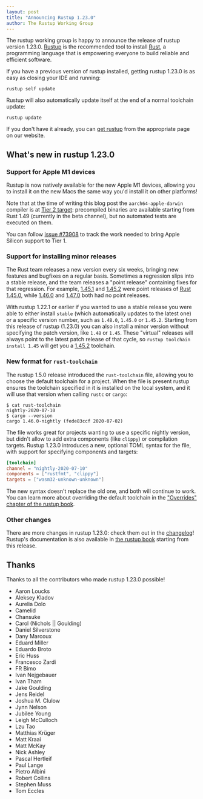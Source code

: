 ```yaml
---
layout: post
title: "Announcing Rustup 1.23.0"
author: The Rustup Working Group
---
```


The rustup working group is happy to announce the release of rustup version 1.23.0. [Rustup][install] is the recommended tool to install [Rust][rust], a programming language that is empowering everyone to build reliable and efficient software.

If you have a previous version of rustup installed, getting rustup 1.23.0 is as easy as closing your IDE and running:

```
rustup self update
```

Rustup will also automatically update itself at the end of a normal toolchain update:

```
rustup update
```

If you don't have it already, you can [get rustup][install] from the appropriate page on our website.

[rust]: https://www.rust-lang.org
[install]: https://rustup.rs

## What's new in rustup 1.23.0

### Support for Apple M1 devices

Rustup is now natively available for the new Apple M1 devices, allowing you to install it on the new Macs the same way you'd install it on other platforms!

Note that at the time of writing this blog post the `aarch64-apple-darwin` compiler is at [Tier 2 target][tiers]: precompiled binaries are available starting from Rust 1.49 (currently in the beta channel), but no automated tests are executed on them.

You can follow [issue #73908][rust/73908] to track the work needed to bring Apple Silicon support to Tier 1.

[tiers]: https://doc.rust-lang.org/rustc/platform-support.html#tier-2
[rust/73908]: https://github.com/rust-lang/rust/issues/73908

### Support for installing minor releases

The Rust team releases a new version every six weeks, bringing new features and bugfixes on a regular basis. Sometimes a regression slips into a stable release, and the team releases a "point release" containing fixes for that regression. For example, [1.45.1] and [1.45.2] were point releases of [Rust 1.45.0][1.45.0], while [1.46.0] and [1.47.0] both had no point releases.

With rustup 1.22.1 or earlier if you wanted to use a stable release you were able to either install `stable` (which automatically updates to the latest one) or a specific version number, such as `1.48.0`, `1.45.0` or `1.45.2`. Starting from this release of rustup (1.23.0) you can also install a minor version without specifying the patch version, like `1.48` or `1.45`. These "virtual" releases will always point to the latest patch release of that cycle, so `rustup toolchain install 1.45` will get you a [1.45.2] toolchain.

[1.45.0]: https://blog.rust-lang.org/2020/07/16/Rust-1.45.0.html
[1.45.1]: https://blog.rust-lang.org/2020/07/30/Rust-1.45.1.html
[1.45.2]: https://blog.rust-lang.org/2020/08/03/Rust-1.45.2.html
[1.46.0]: https://blog.rust-lang.org/2020/08/27/Rust-1.46.0.html
[1.47.0]: https://blog.rust-lang.org/2020/10/08/Rust-1.47.html

### New format for `rust-toolchain`

The rustup 1.5.0 release introduced the `rust-toolchain` file, allowing you to choose the default toolchain for a project. When the file is present rustup ensures the toolchain specified in it is installed on the local system, and it will use that version when calling `rustc` or `cargo`:

```
$ cat rust-toolchain
nightly-2020-07-10
$ cargo --version
cargo 1.46.0-nightly (fede83ccf 2020-07-02)
```

The file works great for projects wanting to use a specific nightly version, but didn't allow to add extra components (like `clippy`) or compilation targets. Rustup 1.23.0 introduces a new, optional TOML syntax for the file, with support for specifying components and targets:

```toml
[toolchain]
channel = "nightly-2020-07-10"
components = ["rustfmt", "clippy"]
targets = ["wasm32-unknown-unknown"]
```

The new syntax doesn't replace the old one, and both will continue to work. You can learn more about overriding the default toolchain in the ["Overrides" chapter of the rustup book][overrides].

[overrides]: https://rust-lang.github.io/rustup/overrides.html#the-toolchain-file

### Other changes

There are more changes in rustup 1.23.0: check them out in the [changelog]! Rustup's documentation is also available in [the rustup book][book] starting from this release.

[changelog]: https://github.com/rust-lang/rustup/blob/stable/CHANGELOG.md
[book]: https://rust-lang.github.io/rustup/

## Thanks

Thanks to all the contributors who made rustup 1.23.0 possible!

- Aaron Loucks
- Aleksey Kladov
- Aurelia Dolo
- Camelid
- Chansuke
- Carol (Nichols || Goulding)
- Daniel Silverstone
- Dany Marcoux
- Eduard Miller
- Eduardo Broto
- Eric Huss
- Francesco Zardi
- FR Bimo
- Ivan Nejgebauer
- Ivan Tham
- Jake Goulding
- Jens Reidel
- Joshua M. Clulow
- Jynn Nelson
- Jubilee Young
- Leigh McCulloch
- Lzu Tao
- Matthias Krüger
- Matt Kraai
- Matt McKay
- Nick Ashley
- Pascal Hertleif
- Paul Lange
- Pietro Albini
- Robert Collins
- Stephen Muss
- Tom Eccles
